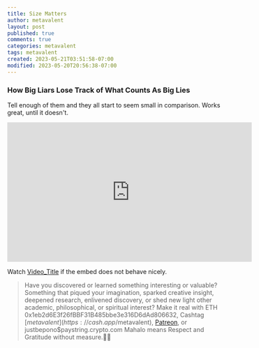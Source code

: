 ```yaml
---
title: Size Matters
author: metavalent
layout: post
published: true
comments: true
categories: metavalent
tags: metavalent
created: 2023-05-21T03:51:58-07:00
modified: 2023-05-20T20:56:38-07:00
---
```


### How Big Liars Lose Track of What Counts As Big Lies

Tell enough of them and they all start to seem small in comparison. Works great, until it doesn't.

<iframe id="ytplayer" type="text/html" width="560" height="320"
  src="https://www.youtube.com/embed/IocnUzaOijU?autoplay=1"
  frameborder="0"></iframe>

Watch [Video_Title](https://youtu.be/IocnUzaOijU) if the embed does not behave nicely.

<!-- HTML5 Audio Embed - GitHub LFS storage: append ?raw=true  
<audio controls>
  <source src="https://github.com/metavalent/metavalent.github.io/blob/gh-pages/assets/audio-video/FILENAME.mp4?raw=true" type="audio/mpeg">
  <source src="https://github.com/metavalent/metavalent.github.io/blob/gh-pages/assets/audio-video/FILENAME.mp4?raw=true" type="audio/ogg">
Your browser does not support the audio element.
</audio>
-->

<!-- For custom thumbnail
![alt text](/assets/images/image.jpg "title")
-->

<p></p>
<p></p>
<p></p>

> Have you discovered or learned something interesting or valuable? Something that piqued your imagination, sparked creative insight, deepened research, enlivened discovery, or shed new light other academic, philosophical, or spiritual interest? Make it real with ETH 0x1eb2d6E3f26fBBF31B485bbe3e316D6dAd806632, Cashtag [$metavalent](https://cash.app/$metavalent), [Patreon](https://patreon.com/metavalent), or justbepono$paystring.crypto.com Mahalo means Respect and Gratitude without measure.🙏🏼



